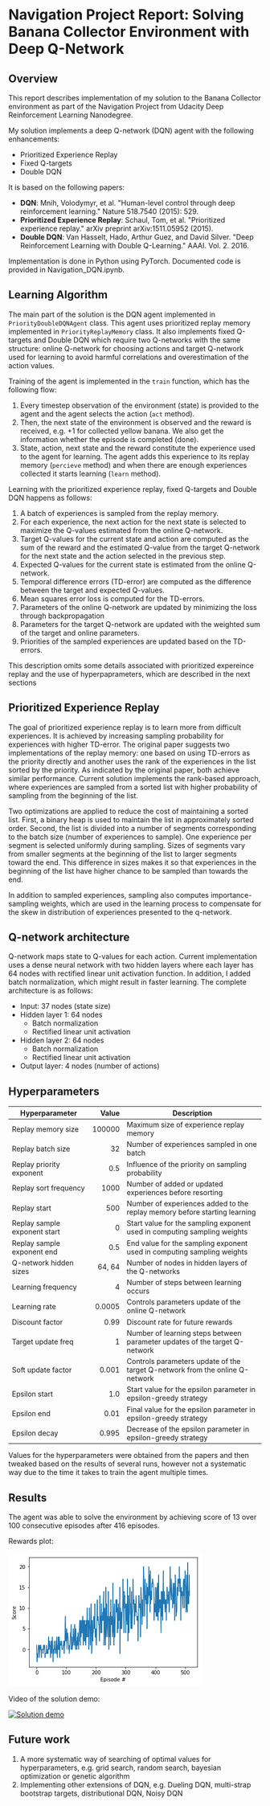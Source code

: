# Navigation Project Report: Solving Banana Collector Environment with Deep Q-Network

## Overview

This report describes implementation of my solution to the Banana Collector environment as part of the Navigation Project from Udacity Deep Reinforcement Learning Nanodegree.

My solution implements a deep Q-network (DQN) agent with the following enhancements:

- Prioritized Experience Replay
- Fixed Q-targets
- Double DQN

It is based on the following papers:

- **DQN**: Mnih, Volodymyr, et al. "Human-level control through deep reinforcement learning." Nature 518.7540 (2015): 529.
- **Prioritized Experience Replay**: Schaul, Tom, et al. "Prioritized experience replay." arXiv preprint arXiv:1511.05952 (2015).
- **Double DQN**: Van Hasselt, Hado, Arthur Guez, and David Silver. "Deep Reinforcement Learning with Double Q-Learning." AAAI. Vol. 2. 2016.

Implementation is done in Python using PyTorch. Documented code is provided in Navigation_DQN.ipynb.

## Learning Algorithm

The main part of the solution is the DQN agent implemented in `PriorityDoubleDQNAgent` class.
This agent uses prioritized replay memory implemented in `PriorityReplayMemory` class. 
It also implements fixed Q-targets and Double DQN which require two Q-networks with the same structure:
online Q-network for choosing actions and target Q-network used for learning to avoid harmful correlations 
and overestimation of the action values.

Training of the agent is implemented in the `train` function, which has the following flow:

1. Every timestep observation of the environment (state) is provided to the agent and the agent selects the action (`act` method).
2. Then, the next state of the environment is observed and the reward is received, e.g. +1 for collected yellow banana. 
We also get the information whether the episode is completed (done).
3. State, action, next state and the reward constitute the experience used to the agent for learning.
The agent adds this experience to its replay memory (`percieve` method) and when there are enough 
experiences collected it starts learning (`learn` method).
 
Learning with the prioritized experience replay, fixed Q-targets and Double DQN happens as follows:

1. A batch of experiences is sampled from the replay memory.
2. For each experience, the next action for the next state is selected to maximize the Q-values estimated from 
the online Q-network.
3. Target Q-values for the current state and action are computed as the sum of the reward and the estimated Q-value from 
the target Q-network for the next state and the action selected in the previous step.
3. Expected Q-values for the current state is estimated from the online Q-network.
4. Temporal difference errors (TD-error) are computed as the difference between the target and expected Q-values.
5. Mean squares error loss is computed for the TD-errors.
6. Parameters of the online Q-network are updated by minimizing the loss through backpropagation
7. Parameters for the target Q-network are updated with the weighted sum of the target and online parameters.
9. Priorities of the sampled experiences are updated based on the TD-errors.

This description omits some details associated with prioritized expereince replay and the use of hyperpaprameters, 
which are described in the next sections 

## Prioritized Experience Replay

The goal of prioritized experience replay is to learn more from difficult experiences.
It is achieved by increasing sampling probability for experiences with higher TD-error.
The original paper suggests two implementations of the replay memory: 
one based on using TD-errors as the priority directly and another uses the rank of the experiences in the list sorted by the priority. 
As indicated by the original paper, both achieve similar performance.
Current solution implements the rank-based approach, where experiences are sampled from a sorted list with higher probability 
of sampling from the beginning of the list.

Two optimizations are applied to reduce the cost of maintaining a sorted list. 
First, a binary heap is used to maintain the list in approximately sorted order.
Second, the list is divided into a number of segments corresponding to the batch size (number of experiences to sample).
One experience per segment is selected uniformly during sampling.
Sizes of segments vary from smaller segments at the beginning of the list to larger segments toward the end.
This difference in sizes makes it so that experiences in the beginning of the list have higher chance to be sampled than towards the end.

In addition to sampled experiences, sampling also computes importance-sampling weights, 
which are used in the learning process to compensate for the skew in distribution of experiences presented to the q-network.

## Q-network architecture

Q-network maps state to Q-values for each action. 
Current implementation uses a dense neural network with two hidden layers where each layer has 64 nodes with 
rectified linear unit activation function. 
In addition, I added batch normalization, which might result in faster learning.
The complete architecture is as follows:
 
- Input: 37 nodes (state size)
- Hidden layer 1: 64 nodes
    - Batch normalization
    - Rectified linear unit activation 
- Hidden layer 2: 64 nodes
    - Batch normalization
    - Rectified linear unit activation
- Output layer: 4 nodes (number of actions)

## Hyperparameters

| Hyperparameter | Value | Description |
|---|---:|---|
| Replay memory size | 100000 | Maximum size of experience replay memory |
| Replay batch size | 32 | Number of experiences sampled in one batch |
| Replay priority exponent | 0.5 | Influence of the priority on sampling probability |
| Replay sort frequency | 1000 | Number of added or updated experiences before resorting |
| Replay start | 500 | Number of experiences added to the replay memory before starting learning |
| Replay sample exponent start | 0 | Start value for the sampling exponent used in computing sampling weights |
| Replay sample exponent end | 0.5 | End value for the sampling exponent used in computing sampling weights |
| Q-network hidden sizes | 64, 64 | Number of nodes in hidden layers of the Q-networks |
| Learning frequency | 4 | Number of steps between learning occurs |
| Learning  rate | 0.0005 | Controls parameters update of the online Q-network |
| Discount factor | 0.99 | Discount rate for future rewards |
| Target update freq | 1 | Number of learning steps between parameter updates of the target Q-network |
| Soft update factor | 0.001 | Controls parameters update of the target Q-network from the online Q-network |
| Epsilon start | 1.0 | Start value for the epsilon parameter in epsilon-greedy strategy |
| Epsilon end | 0.01 | Final value for the epsilon parameter in epsilon-greedy strategy |
| Epsilon decay | 0.995 | Decrease of the epsilon parameter in epsilon-greedy strategy |

Values for the hyperparameters were obtained from the papers and then tweaked based on the results of several runs, 
however not a systematic way due to the time it takes to train the agent multiple times.

## Results

The agent was able to solve the environment by achieving score of 13 over 100 consecutive episodes after 416 episodes.

Rewards plot:

![Rewards plot](rewards.png)

Video of the solution demo:

[![Solution demo](http://img.youtube.com/vi/fIKCVV26-f4/0.jpg)](http://www.youtube.com/watch?v=fIKCVV26-f4)

## Future work

1. A more systematic way of searching of optimal values for hyperparameters, 
e.g. grid search, random search, bayesian optimization or genetic algorithm
2. Implementing other extensions of DQN, 
e.g. Dueling DQN, multi-strap bootstrap targets, distributional DQN, Noisy DQN





